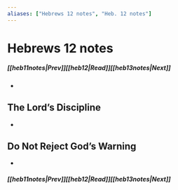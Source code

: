 ```yaml
---
aliases: ["Hebrews 12 notes", "Heb. 12 notes"]
---
```

# Hebrews 12 notes
##### <span class=arrow-left></span>[[heb11notes|Prev]]<span class=navigation-separator></span>[[heb12|Read]]<span class=navigation-separator></span>[[heb13notes|Next]]<span class=arrow-right></span>
- 
## The Lord’s Discipline
- 
## Do Not Reject God’s Warning
- 
##### <span class=arrow-left></span>[[heb11notes|Prev]]<span class=navigation-separator></span>[[heb12|Read]]<span class=navigation-separator></span>[[heb13notes|Next]]<span class=arrow-right></span>
